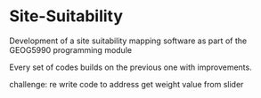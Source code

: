 # Site-Suitability
Development of a site suitability mapping software as part of the GEOG5990 programming module


Every set of codes builds on the previous one with improvements.

challenge:
re write code to address get weight value from slider